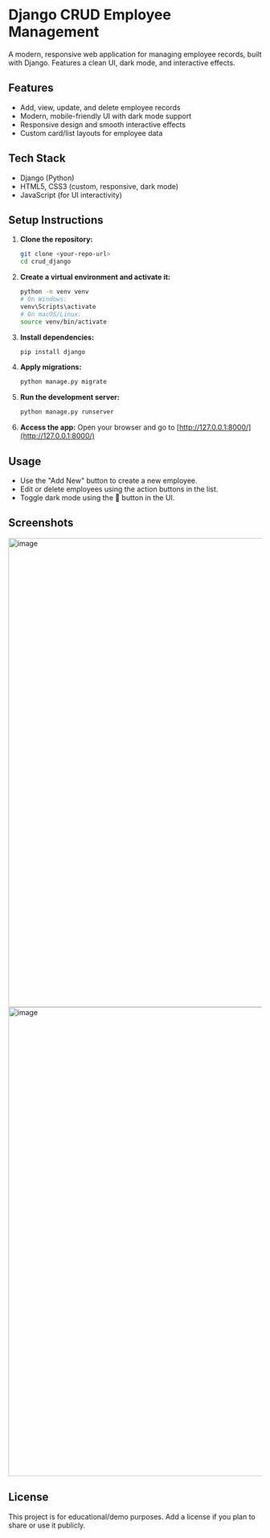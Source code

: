 # Django CRUD Employee Management

A modern, responsive web application for managing employee records, built with Django. Features a clean UI, dark mode, and interactive effects.

## Features

- Add, view, update, and delete employee records
- Modern, mobile-friendly UI with dark mode support
- Responsive design and smooth interactive effects
- Custom card/list layouts for employee data

## Tech Stack

- Django (Python)
- HTML5, CSS3 (custom, responsive, dark mode)
- JavaScript (for UI interactivity)

## Setup Instructions

1. **Clone the repository:**
   ```bash
   git clone <your-repo-url>
   cd crud_django
   ```
2. **Create a virtual environment and activate it:**
   ```bash
   python -m venv venv
   # On Windows:
   venv\Scripts\activate
   # On macOS/Linux:
   source venv/bin/activate
   ```
3. **Install dependencies:**
   ```bash
   pip install django
   ```
4. **Apply migrations:**
   ```bash
   python manage.py migrate
   ```
5. **Run the development server:**
   ```bash
   python manage.py runserver
   ```
6. **Access the app:**
   Open your browser and go to [http://127.0.0.1:8000/](http://127.0.0.1:8000/)

## Usage

- Use the "Add New" button to create a new employee.
- Edit or delete employees using the action buttons in the list.
- Toggle dark mode using the 🌙 button in the UI.

## Screenshots

<img width="1919" height="933" alt="image" src="https://github.com/user-attachments/assets/d3e4e5f3-c18b-4d9e-84b7-f0613db2658e" />
<img width="1919" height="933" alt="image" src="https://github.com/user-attachments/assets/0ebb7d96-c3a8-434f-b69b-1c57191e5374" />


## License

This project is for educational/demo purposes. Add a license if you plan to share or use it publicly.
